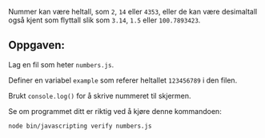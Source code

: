 Nummer kan være heltall, som `2`, `14` eller `4353`, eller de kan være desimaltall
også kjent som flyttall slik som `3.14`, `1.5` eller `100.7893423`.

## Oppgaven:

Lag en fil som heter `numbers.js`.

Definer en variabel `example` som referer heltallet `123456789` i den filen.

Brukt `console.log()` for å skrive nummeret til skjermen.

Se om programmet ditt er riktig ved å kjøre denne kommandoen:

`node bin/javascripting verify numbers.js`
